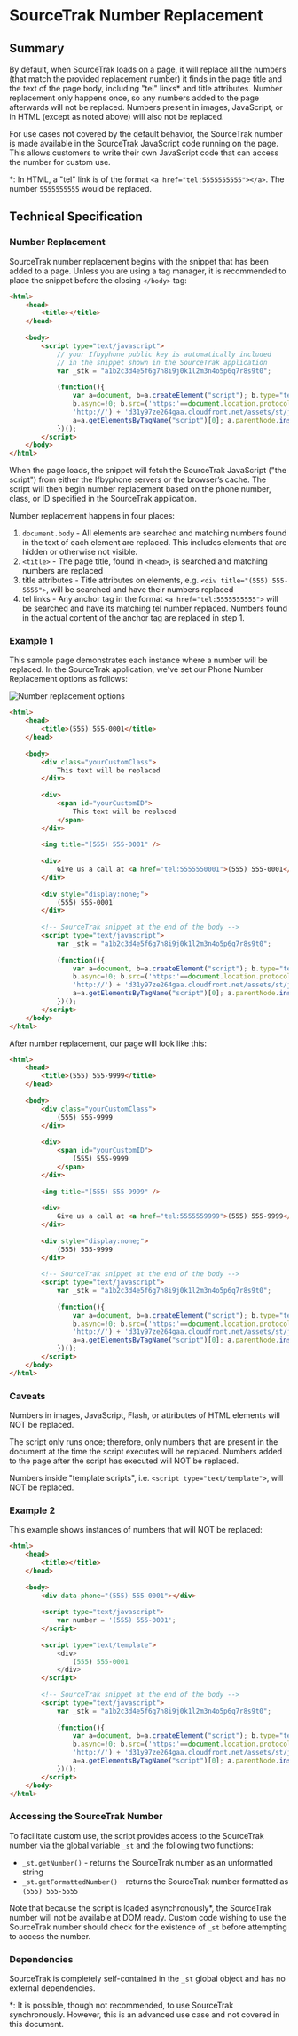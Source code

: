 # SourceTrak Number Replacement

## Summary

By default, when SourceTrak loads on a page, it will replace all the numbers (that match the provided replacement number) it finds in the page title and the text of the page body, including "tel" links* and title attributes. Number replacement only happens once, so any numbers added to the page afterwards will not be replaced. Numbers present in images, JavaScript, or in HTML (except as noted above) will also not be replaced.

For use cases not covered by the default behavior, the SourceTrak number is made available in the SourceTrak JavaScript code running on the page. This allows customers to write their own JavaScript code that can access the number for custom use.

*: In HTML, a "tel" link is of the format `<a href="tel:5555555555"></a>`. The number `5555555555` would be replaced.

## Technical Specification

### Number Replacement

SourceTrak number replacement begins with the snippet that has been added to a page. Unless you are using a tag manager, it is recommended to place the snippet before the closing `</body>` tag: 

```html
<html>
	<head>
		<title></title>
	</head>
	
	<body>
        <script type="text/javascript">
            // your Ifbyphone public key is automatically included
            // in the snippet shown in the SourceTrak application
            var _stk = "a1b2c3d4e5f6g7h8i9j0k1l2m3n4o5p6q7r8s9t0";
        
            (function(){
                var a=document, b=a.createElement("script"); b.type="text/javascript";
                b.async=!0; b.src=('https:'==document.location.protocol ? 'https://' :
                'http://') + 'd31y97ze264gaa.cloudfront.net/assets/st/js/st.js';
                a=a.getElementsByTagName("script")[0]; a.parentNode.insertBefore(b,a);
            })();
        </script>
    </body>
</html>
```

When the page loads, the snippet will fetch the SourceTrak JavaScript ("the script") from either the Ifbyphone servers or the browser’s cache. The script will then begin number replacement based on the phone number, class, or ID specified in the SourceTrak application.

Number replacement happens in four places:

1. `document.body` - All elements are searched and matching numbers found in the text of each element are replaced. This includes elements that are hidden or otherwise not visible.
2. `<title>` - The page title, found in `<head>`, is searched and matching numbers are replaced
3. title attributes - Title attributes on elements, e.g. `<div title="(555) 555-5555">`, will be searched and have their numbers replaced
4. tel links - Any anchor tag in the format `<a href="tel:5555555555">` will be searched and have its matching tel number replaced. Numbers found in the actual content of the anchor tag are replaced in step 1.

### Example 1

This sample page demonstrates each instance where a number will be replaced. In the SourceTrak application, we've set our Phone Number Replacement options as follows:

![Number replacement options](https://raw.githubusercontent.com/themphill/number_replacement_docs/master/img.png)

```html
<html>
	<head>
		<title>(555) 555-0001</title>
	</head>
	
	<body>
		<div class="yourCustomClass">
		    This text will be replaced
		</div>
		
		<div>
		    <span id="yourCustomID">
		    	This text will be replaced
		    </span>	
		</div>
		
		<img title="(555) 555-0001" />
		
		<div>
			Give us a call at <a href="tel:5555550001">(555) 555-0001</a>!
		</div>
		
		<div style="display:none;">
		    (555) 555-0001
		</div>
	
		<!-- SourceTrak snippet at the end of the body -->
		<script type="text/javascript">
		    var _stk = "a1b2c3d4e5f6g7h8i9j0k1l2m3n4o5p6q7r8s9t0";
		
		    (function(){
		        var a=document, b=a.createElement("script"); b.type="text/javascript";
		        b.async=!0; b.src=('https:'==document.location.protocol ? 'https://' :
		        'http://') + 'd31y97ze264gaa.cloudfront.net/assets/st/js/st.js';
		        a=a.getElementsByTagName("script")[0]; a.parentNode.insertBefore(b,a);
		    })();
		</script>
	</body>
</html>
```

After number replacement, our page will look like this:

```html
<html>
	<head>
		<title>(555) 555-9999</title>
	</head>
	
	<body>
		<div class="yourCustomClass">
		    (555) 555-9999
		</div>
		
		<div>
		    <span id="yourCustomID">
		        (555) 555-9999
		    </span>	
		</div>
		
		<img title="(555) 555-9999" />
		
		<div>
			Give us a call at <a href="tel:5555559999">(555) 555-9999</a>!
		</div>
		
		<div style="display:none;">
		    (555) 555-9999
		</div>
	
		<!-- SourceTrak snippet at the end of the body -->
		<script type="text/javascript">
		    var _stk = "a1b2c3d4e5f6g7h8i9j0k1l2m3n4o5p6q7r8s9t0";
		
		    (function(){
		        var a=document, b=a.createElement("script"); b.type="text/javascript";
		        b.async=!0; b.src=('https:'==document.location.protocol ? 'https://' :
		        'http://') + 'd31y97ze264gaa.cloudfront.net/assets/st/js/st.js';
		        a=a.getElementsByTagName("script")[0]; a.parentNode.insertBefore(b,a);
		    })();
		</script>
	</body>
</html>
```

### Caveats

Numbers in images, JavaScript, Flash, or attributes of HTML elements will NOT be replaced.

The script only runs once; therefore, only numbers that are present in the document at the time the script executes will be replaced. Numbers added to the page after the script has executed will NOT be replaced.

Numbers inside "template scripts", i.e. `<script type="text/template">`, will NOT be replaced.

### Example 2

This example shows instances of numbers that will NOT be replaced:

```html
<html>
	<head>
		<title></title>
	</head>
	
	<body>
		<div data-phone="(555) 555-0001"></div>
		
		<script type="text/javascript">
			var number = '(555) 555-0001';
		</script>
		
		<script type="text/template">
		    <div>
		        (555) 555-0001
		    </div>
		</script>
		
		<!-- SourceTrak snippet at the end of the body -->
		<script type="text/javascript">
		    var _stk = "a1b2c3d4e5f6g7h8i9j0k1l2m3n4o5p6q7r8s9t0";
		
		    (function(){
		        var a=document, b=a.createElement("script"); b.type="text/javascript";
		        b.async=!0; b.src=('https:'==document.location.protocol ? 'https://' :
		        'http://') + 'd31y97ze264gaa.cloudfront.net/assets/st/js/st.js';
		        a=a.getElementsByTagName("script")[0]; a.parentNode.insertBefore(b,a);
		    })();
		</script>
	</body>
</html>
```

### Accessing the SourceTrak Number

To facilitate custom use, the script provides access to the SourceTrak number via the global variable `_st` and the following two functions:

* `_st.getNumber()` - returns the SourceTrak number as an unformatted string
* `_st.getFormattedNumber()` - returns the SourceTrak number formatted as `(555) 555-5555`

Note that because the script is loaded asynchronously*, the SourceTrak number will not be available at DOM ready. Custom code wishing to use the SourceTrak number should check for the existence of `_st` before attempting to access the number.

### Dependencies

SourceTrak is completely self-contained in the `_st` global object and has no external dependencies.


*: It is possible, though not recommended, to use SourceTrak synchronously. However, this is an advanced use case and not covered in this document.
